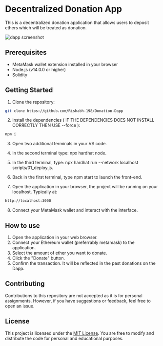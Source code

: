 # Decentralized Donation App

This is a decentralized donation application that allows users to deposit ethers which will be treated as donation. 

![dapp screenshot](https://i.imgur.com/EBx3jGH.jpeg)

## Prerequisites
- MetaMask wallet extension installed in your browser
- Node.js (v14.0.0 or higher)
- Solidity 


## Getting Started

1. Clone the repository:

```bash
git clone https://github.com/Rishabh-198/Donation-Dapp
```

2. Install the dependencies ( IF THE DEPENDENCIES DOES NOT INSTALL CORRECTLY THEN USE --force ):

```bash
npm i
```

3. Open two additional terminals in your VS code.
 
4. In the second terminal type: npx hardhat node.
   
5. In the third terminal, type: npx hardhat run --network localhost scripts/01_deploy.js.
  
6. Back in the first terminal, type npm start to launch the front-end.

7. Open the application in your browser, the project will be running on your localhost. Typically at:

```bash
http://localhost:3000
```

8. Connect your MetaMask wallet and interact with the interface.

## How to use 
1. Open the application in your web browser.
2. Connect your Ethereum wallet (preferrably metamask) to the application.
3. Select the amount of ether you want to donate.
4. Click the "Donate" button.
5. Confirm the transaction. It will be reflected in the past donations on the Dapp.

## Contributing

Contributions to this repository are not accepted as it is for personal assignments. However, if you have suggestions or feedback, feel free to open an issue.

## License

This project is licensed under the [MIT License](LICENSE). You are free to modify and distribute the code for personal and educational purposes.
